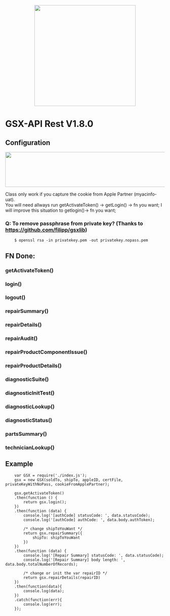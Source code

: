 <p align="center">
  <img width="320" height="318" src="https://user-images.githubusercontent.com/6170734/59278327-b0574c80-8c59-11e9-935a-3f556cb1571d.png">
</p>

# GSX-API Rest V1.8.0


## Configuration

<p align="center">
  <img width="710" height="110" src="https://user-images.githubusercontent.com/6170734/59277650-7df91f80-8c58-11e9-8874-9938b506a90e.PNG">
</p>


Class only work if you capture the cookie from Apple Partner (myacinfo-uat).
<br/>
You will need allways run getActivateToken() -> getLogin() -> fn you want; I will improve this situation to getlogin()-> fn you want;


### Q: To remove passphrase from private key? (Thanks to https://github.com/filipp/gsxlib)
```
    $ openssl rsa -in privatekey.pem -out privatekey.nopass.pem
```

## FN Done:

### getActivateToken()
### login()
### logout()

### repairSummary()
### repairDetails()
### repairAudit()
### repairProductComponentIssue()
### repairProductDetails()

### diagnosticSuite()
### diagnosticInitTest()
### diagnosticLookup()
### diagnosticStatus()

### partsSummary()
### technicianLookup()

## Example 
```
    var GSX = require('./index.js');
    gsx = new GSX(soldTo, shipTo, appleID, certFile, privateKeyWithNoPass, cookieFromApplePartner);

    gsx.getActivateToken()
    .then(function () {
        return gsx.login();
    })
    .then(function (data) {
        console.log('[authCode] statusCode: ', data.statusCode);
        console.log('[authCode] authCode: ', data.body.authToken);

        /* change shipToYouWant */
        return gsx.repairSummary({
            shipTo: shipToYouWant
        })
    })
    .then(function (data) {
        console.log('[Repair Summary] statusCode: ', data.statusCode);
        console.log('[Repair Summary] body length: ', data.body.totalNumberOfRecords);

        /* change or init the var repairID */
        return gsx.repairDetails(repairID)
    })
    .then(function(data){
        console.log(data);
    })
    .catch(function(err){
        console.log(err);
    });

```